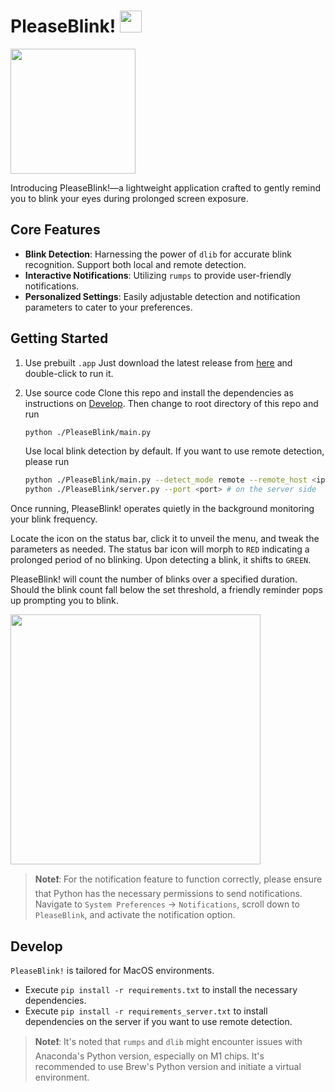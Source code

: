 # PleaseBlink! <image src="./PleaseBlink/icon.png" width="35"/>

<image src="./docs/image1.png" width="200"/>

Introducing PleaseBlink!—a lightweight application crafted to gently remind you to blink your eyes during prolonged screen exposure.

## Core Features

- **Blink Detection**: Harnessing the power of `dlib` for accurate blink recognition. Support both local and remote detection.
- **Interactive Notifications**: Utilizing `rumps` to provide user-friendly notifications.
- **Personalized Settings**: Easily adjustable detection and notification parameters to cater to your preferences.



## Getting Started

1. Use prebuilt `.app`
   Just download the latest release from [here](https://github.com/brian00715/PleaseBlink/releases/new) and double-click to run it.

2. Use source code
  Clone this repo and install the dependencies as instructions on [Develop](#develop).
  Then change to root directory of this repo and run

   ```bash
   python ./PleaseBlink/main.py
   ```

   Use local blink detection by default. If you want to use remote detection, please run

   ```bash
   python ./PleaseBlink/main.py --detect_mode remote --remote_host <ip>:<port> # on the client side
   python ./PleaseBlink/server.py --port <port> # on the server side
   ```


Once running, PleaseBlink! operates quietly in the background monitoring your blink frequency.

Locate the icon on the status bar, click it to unveil the menu, and tweak the parameters as needed. The status bar icon will morph to `RED` indicating a prolonged period of no blinking. Upon detecting a blink, it shifts to `GREEN`.

PleaseBlink! will count the number of blinks over a specified duration. Should the blink count fall below the set threshold, a friendly reminder pops up prompting you to blink.

<image src="./docs/image2.png" width="400px">

> **Note❗️**: For the notification feature to function correctly, please ensure that Python has the necessary permissions to send notifications. Navigate to `System Preferences` → `Notifications`, scroll down to `PleaseBlink`, and activate the notification option.

## Develop

`PleaseBlink!` is tailored for MacOS environments.

- Execute `pip install -r requirements.txt` to install the necessary dependencies.
- Execute `pip install -r requirements_server.txt` to install dependencies on the server if you want to use remote detection.

> **Note❗**: It's noted that `rumps` and `dlib` might encounter issues with Anaconda's Python version, especially on M1 chips. It's recommended to use Brew's Python version and initiate a virtual environment.